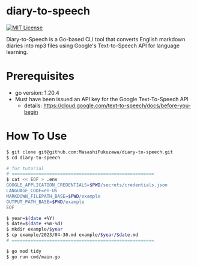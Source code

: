 # diary-to-speech

[![MIT License](http://img.shields.io/badge/license-MIT-blue.svg?style=flat)](LICENSE)

Diary-to-Speech is a Go-based CLI tool that converts English markdown diaries into mp3 files using Google's Text-to-Speech API for language learning.

# Prerequisites

- go version: 1.20.4
- Must have been issued an API key for the Google Text-To-Speech API
  - details: https://cloud.google.com/text-to-speech/docs/before-you-begin

# How To Use

```sh
$ git clone git@github.com:MasashiFukuzawa/diary-to-speech.git
$ cd diary-to-speech

# for tutorial
# =====================================================
$ cat << EOF > .env
GOOGLE_APPLICATION_CREDENTIALS=$PWD/secrets/credentials.json
LANGUAGE_CODE=en-US
MARKDOWN_FILEPATH_BASE=$PWD/example
OUTPUT_PATH_BASE=$PWD/example
EOF

$ year=$(date +%Y)
$ date=$(date +%m-%d)
$ mkdir example/$year
$ cp example/2023/04-30.md example/$year/$date.md
# =====================================================

$ go mod tidy
$ go run cmd/main.go
```
